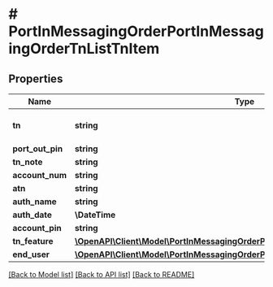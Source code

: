 # # PortInMessagingOrderPortInMessagingOrderTnListTnItem

## Properties

Name | Type | Description | Notes
------------ | ------------- | ------------- | -------------
**tn** | **string** | telephone number requested | [optional]
**port_out_pin** | **string** |  | [optional]
**tn_note** | **string** |  | [optional]
**account_num** | **string** |  | [optional]
**atn** | **string** |  | [optional]
**auth_name** | **string** |  | [optional]
**auth_date** | **\DateTime** |  | [optional]
**account_pin** | **string** |  | [optional]
**tn_feature** | [**\OpenAPI\Client\Model\PortInMessagingOrderPortInMessagingOrderTnListTnFeature**](PortInMessagingOrderPortInMessagingOrderTnListTnFeature.md) |  | [optional]
**end_user** | [**\OpenAPI\Client\Model\PortInMessagingOrderPortInMessagingOrderTnListEndUser**](PortInMessagingOrderPortInMessagingOrderTnListEndUser.md) |  | [optional]

[[Back to Model list]](../../README.md#models) [[Back to API list]](../../README.md#endpoints) [[Back to README]](../../README.md)
